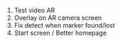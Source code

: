 1. Test video AR
2. Overlay on AR camera screen
3. Fix detect when marker found/lost
4. Start screen / Better homepage
